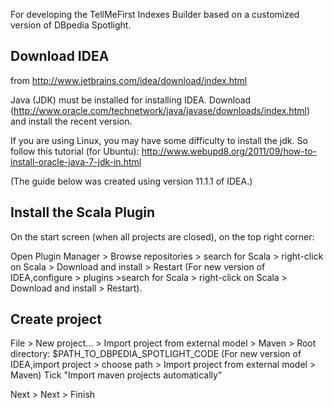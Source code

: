 For developing the TellMeFirst Indexes Builder based on a customized version of DBpedia Spotlight.

## Download IDEA
from http://www.jetbrains.com/idea/download/index.html

Java (JDK) must be installed for installing IDEA.
Download (http://www.oracle.com/technetwork/java/javase/downloads/index.html) and install the recent  version.

If you are using Linux, you may have some difficulty to install the jdk. So follow this tutorial (for Ubuntu):
http://www.webupd8.org/2011/09/how-to-install-oracle-java-7-jdk-in.html


(The guide below was created using version 11.1.1 of IDEA.)

## Install the Scala Plugin
On the start screen (when all projects are closed), on the top right corner:

Open Plugin Manager > Browse repositories > search for Scala > right-click on Scala > Download and install > Restart
(For new version of IDEA,configure > plugins >search for Scala > right-click on Scala > Download and install > Restart).

## Create project
File > New project... > Import project from external model > Maven > Root directory: $PATH_TO_DBPEDIA_SPOTLIGHT_CODE
(For new version of IDEA,import project > choose path > Import project from external model > Maven)
Tick "Import maven projects automatically"

Next > Next > Finish
